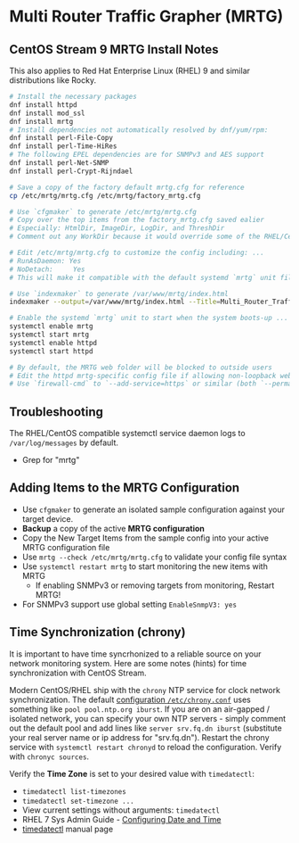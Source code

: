 # Multi Router Traffic Grapher (MRTG)

## CentOS Stream 9 MRTG Install Notes

This also applies to Red Hat Enterprise Linux (RHEL) 9 and similar distributions like Rocky.

```bash
# Install the necessary packages
dnf install httpd
dnf install mod_ssl
dnf install mrtg
# Install dependencies not automatically resolved by dnf/yum/rpm:
dnf install perl-File-Copy
dnf install perl-Time-HiRes
# The following EPEL dependencies are for SNMPv3 and AES support
dnf install perl-Net-SNMP
dnf install perl-Crypt-Rijndael

# Save a copy of the factory default mrtg.cfg for reference
cp /etc/mrtg/mrtg.cfg /etc/mrtg/factory_mrtg.cfg

# Use `cfgmaker` to generate /etc/mrtg/mrtg.cfg
# Copy over the top items from the factory_mrtg.cfg saved ealier
# Especially: HtmlDir, ImageDir, LogDir, and ThreshDir
# Comment out any WorkDir because it would override some of the RHEL/CentOS MRTG paths

# Edit /etc/mrtg/mrtg.cfg to customize the config including: ...
# RunAsDaemon: Yes
# NoDetach:     Yes
# This will make it compatible with the default systemd `mrtg` unit file

# Use `indexmaker` to generate /var/www/mrtg/index.html
indexmaker --output=/var/www/mrtg/index.html --Title=Multi_Router_Traffic_Grapher /etc/mrtg/mrtg.cfg

# Enable the systemd `mrtg` unit to start when the system boots-up ... and start it now
systemctl enable mrtg
systemctl start mrtg
systemctl enable httpd
systemctl start httpd

# By default, the MRTG web folder will be blocked to outside users
# Edit the httpd mrtg-specific config file if allowing non-loopback web access
# Use `firewall-cmd` to `--add-service=https` or similar (both `--permanent` and runtime)
```

## Troubleshooting

The RHEL/CentOS compatible systemctl service daemon logs to `/var/log/messages` by default.
* Grep for "mrtg"

## Adding Items to the MRTG Configuration

* Use `cfgmaker` to generate an isolated sample configuration against your target device.
* **Backup** a copy of the active **MRTG configuration**
* Copy the New Target Items from the sample config into your active MRTG configuration file
* Use `mrtg --check /etc/mrtg/mrtg.cfg` to validate your config file syntax
* Use `systemctl restart mrtg` to start monitoring the new items with MRTG
  * If enabling SNMPv3 or removing targets from monitoring, Restart MRTG!
* For SNMPv3 support use global setting `EnableSnmpV3: yes`

## Time Synchronization (chrony)

It is important to have time syncrhonized to a reliable source on your network monitoring system.
Here are some notes (hints) for time synchronization with CentOS Stream.

Modern CentOS/RHEL ship with the `chrony` NTP service for clock network synchronization.
The default [configuration `/etc/chrony.conf`][1] uses something like `pool pool.ntp.org iburst`.
If you are on an air-gapped / isolated network, you can specify your own NTP servers - 
simply comment out the default pool and add lines like `server srv.fq.dn iburst`
(substitute your real server name or ip address for "srv.fq.dn").
Restart the chrony service with `systemctl restart chronyd` to reload the configuration.
Verify with `chronyc sources`.

Verify the **Time Zone** is set to your desired value with `timedatectl`:
* `timedatectl list-timezones`
* `timedatectl set-timezone ...`
* View current settings without arguments: `timedatectl`
* RHEL 7 Sys Admin Guide - [Configuring Date and Time][2]
* [timedatectl][3] manual page

[1]: https://www.redhat.com/sysadmin/chrony-time-services-linux
[2]: https://access.redhat.com/documentation/en-us/red_hat_enterprise_linux/7/html/system_administrators_guide/chap-configuring_the_date_and_time
[3]: https://www.freedesktop.org/software/systemd/man/latest/timedatectl.html
